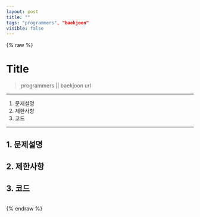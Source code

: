 ```yaml
---
layout: post
title: ""
tags: "programmers", "baekjoon"
visible: false
---
```


{% raw %}
# Title
> programmers || baekjoon
> url

* * *

1. 문제설명
2. 제한사항
3. 코드

* * *

## 1. 문제설명

## 2. 제한사항

## 3. 코드

```java
```

{% endraw %}

